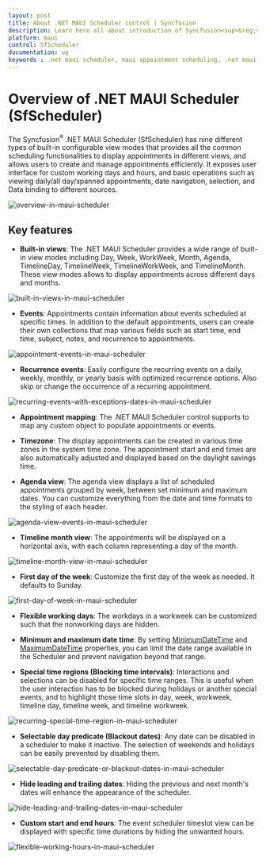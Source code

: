 ```yaml
---
layout: post
title: About .NET MAUI Scheduler control | Syncfusion
description: Learn here all about introduction of Syncfusion<sup>&reg;</sup> .NET MAUI Scheduler(SfScheduler) control, its basic features and functionalities of scheduler.
platform: maui
control: SfScheduler
documentation: ug
keywords : .net maui scheduler, maui appointment scheduling, .net maui agenda view.
---
```


# Overview of .NET MAUI Scheduler (SfScheduler)

The Syncfusion<sup>&reg;</sup> .NET MAUI Scheduler (SfScheduler) has nine different types of built-in configurable view modes that provides all the common scheduling functionalities to display appointments in different views, and allows users to create and manage appointments efficiently. It exposes user interface for custom working days and hours, and basic operations such as viewing daily/all day/spanned appointments, date navigation, selection, and Data binding to different sources.

![overview-in-maui-scheduler](images/overview/overview-in-maui-scheduler.png)

## Key features

 *  **Built-in views**: The .NET MAUI Scheduler provides a wide range of built-in view modes including Day, Week, WorkWeek, Month, Agenda, TimelineDay, TimelineWeek, TimelineWorkWeek, and TimelineMonth. These view modes allows to display appointments across different days and months.

 ![built-in-views-in-maui-scheduler](images/overview/built-in-views-in-maui-scheduler.png)

 * **Events**: Appointments contain information about events scheduled at specific times. In addition to the default appointments, users can create their own collections that map various fields such as start time, end time, subject, notes, and recurrence to appointments.

 ![appointment-events-in-maui-scheduler](images/overview/appointment-events-in-maui-scheduler.png)

 * **Recurrence events**: Easily configure the recurring events on a daily, weekly, monthly, or yearly basis with optimized recurrence options. Also skip or change the occurrence of a recurring appointment.

 ![recurring-events-with-exceptions-dates-in-maui-scheduler](images/overview/recurring-events-with-exceptions-dates-in-maui-scheduler.png)

 * **Appointment mapping**: The .NET MAUI Scheduler control supports to map any custom object to populate appointments or events.

 * **Timezone**: The display appointments can be created in various time zones in the system time zone. The appointment start and end times are also automatically adjusted and displayed based on the daylight savings time.

 * **Agenda view**: The agenda view displays a list of scheduled appointments grouped by week, between set minimum and maximum dates. You can customize everything from the date and time formats to the styling of each header.

 ![agenda-view-events-in-maui-scheduler](images/overview/agenda-view-events-in-maui-scheduler.png)

 * **Timeline month view**: The appointments will be displayed on a horizontal axis, with each column representing a day of the month.

 ![timeline-month-view-in-maui-scheduler](images/overview/timeline-month-view-in-maui-scheduler.png)

 * **First day of the week**: Customize the first day of the week as needed. It defaults to Sunday.

 ![first-day-of-week-in-maui-scheduler](images/overview/first-day-of-week-in-maui-scheduler.png)
 
 * **Flexible working days**: The workdays in a workweek can be customized such that the nonworking days are hidden.

 * **Minimum and maximum date time**: By setting [MinimumDateTime](https://help.syncfusion.com/cr/maui/Syncfusion.Maui.Scheduler.SfScheduler.html#Syncfusion_Maui_Scheduler_SfScheduler_MinimumDateTime) and [MaximumDateTime](https://help.syncfusion.com/cr/maui/Syncfusion.Maui.Scheduler.SfScheduler.html#Syncfusion_Maui_Scheduler_SfScheduler_MaximumDateTime) properties, you can limit the date range available in the Scheduler and prevent navigation beyond that range.

 * **Special time regions (Blocking time intervals)**: Interactions and selections can be disabled for specific time ranges. This is useful when the user interaction has to be blocked during holidays or another special events, and to highlight those time slots in day, week, workweek, timeline day, timeline week, and timeline workweek.

 ![recurring-special-time-region-in-maui-scheduler](images/overview/recurring-special-time-region-in-maui-scheduler.png)

 * **Selectable day predicate (Blackout dates)**: Any date can be disabled in a scheduler to make it inactive. The selection of weekends and holidays can be easily prevented by disabling them.

 ![selectable-day-predicate-or-blackout-dates-in-maui-scheduler](images/overview/selectable-day-predicate-or-blackout-dates-in-maui-scheduler.png)

 * **Hide leading and trailing dates**: Hiding the previous and next month's dates will enhance the appearance of the scheduler.

 ![hide-leading-and-trailing-dates-in-maui-scheduler](images/overview/hide-leading-and-trailing-dates-in-maui-scheduler.png)

 * **Custom start and end hours**: The event scheduler timeslot view can be displayed with specific time durations by hiding the unwanted hours.

 ![flexible-working-hours-in-maui-scheduler](images/overview/flexible-working-hours-in-maui-scheduler.png)